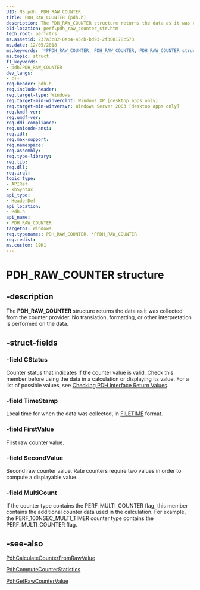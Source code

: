 ```yaml
---
UID: NS:pdh._PDH_RAW_COUNTER
title: PDH_RAW_COUNTER (pdh.h)
description: The PDH_RAW_COUNTER structure returns the data as it was collected from the counter provider. No translation, formatting, or other interpretation is performed on the data.
old-location: perf\pdh_raw_counter_str.htm
tech.root: perfctrs
ms.assetid: 237a3c82-0ab4-45cb-bd93-2f308178c573
ms.date: 12/05/2018
ms.keywords: '*PPDH_RAW_COUNTER, PDH_RAW_COUNTER, PDH_RAW_COUNTER structure [Perf], PPDH_RAW_COUNTER, PPDH_RAW_COUNTER structure pointer [Perf], _win32_pdh_raw_counter_str, base.pdh_raw_counter_str, pdh/PDH_RAW_COUNTER, pdh/PPDH_RAW_COUNTER, perf.pdh_raw_counter_str'
ms.topic: struct
f1_keywords:
- pdh/PDH_RAW_COUNTER
dev_langs:
- c++
req.header: pdh.h
req.include-header: 
req.target-type: Windows
req.target-min-winverclnt: Windows XP [desktop apps only]
req.target-min-winversvr: Windows Server 2003 [desktop apps only]
req.kmdf-ver: 
req.umdf-ver: 
req.ddi-compliance: 
req.unicode-ansi: 
req.idl: 
req.max-support: 
req.namespace: 
req.assembly: 
req.type-library: 
req.lib: 
req.dll: 
req.irql: 
topic_type:
- APIRef
- kbSyntax
api_type:
- HeaderDef
api_location:
- Pdh.h
api_name:
- PDH_RAW_COUNTER
targetos: Windows
req.typenames: PDH_RAW_COUNTER, *PPDH_RAW_COUNTER
req.redist: 
ms.custom: 19H1
---
```


# PDH_RAW_COUNTER structure


## -description


The 
<b>PDH_RAW_COUNTER</b> structure returns the data as it was collected from the counter provider. No translation, formatting, or other interpretation is performed on the data.
		


## -struct-fields




### -field CStatus

Counter status that indicates if the counter value is valid. Check this member before using the data in a calculation or displaying its value. For a list of possible values, see 
<a href="https://docs.microsoft.com/windows/desktop/PerfCtrs/checking-pdh-interface-return-values">Checking PDH Interface Return Values</a>.


### -field TimeStamp

Local time for when the data was collected, in 
<a href="https://docs.microsoft.com/windows/desktop/api/minwinbase/ns-minwinbase-filetime">FILETIME</a> format.


### -field FirstValue

First raw counter value.


### -field SecondValue

Second raw counter value. Rate counters require two values in order to compute a displayable value.


### -field MultiCount

If the counter type contains the PERF_MULTI_COUNTER flag, this member contains the additional counter data used in the calculation. For example, the PERF_100NSEC_MULTI_TIMER counter type contains the PERF_MULTI_COUNTER flag.


## -see-also




<a href="https://docs.microsoft.com/windows/desktop/api/pdh/nf-pdh-pdhcalculatecounterfromrawvalue">PdhCalculateCounterFromRawValue</a>



<a href="https://docs.microsoft.com/windows/desktop/api/pdh/nf-pdh-pdhcomputecounterstatistics">PdhComputeCounterStatistics</a>



<a href="https://docs.microsoft.com/windows/desktop/api/pdh/nf-pdh-pdhgetrawcountervalue">PdhGetRawCounterValue</a>
 

 

